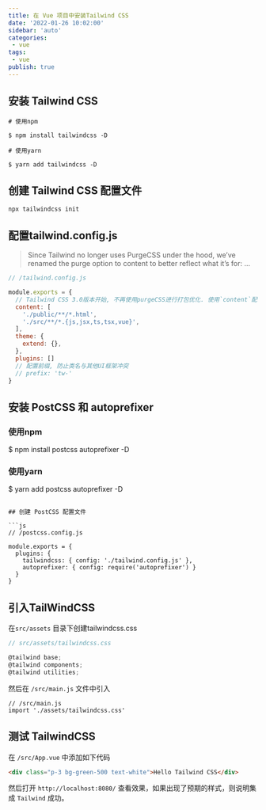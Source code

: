 ```yaml
---
title: 在 Vue 项目中安装Tailwind CSS
date: '2022-01-26 10:02:00'
sidebar: 'auto'
categories:
 - vue
tags:
 - vue
publish: true
---
```


## 安装 Tailwind CSS

```
# 使用npm

$ npm install tailwindcss -D

# 使用yarn

$ yarn add tailwindcss -D
```

## 创建 Tailwind CSS 配置文件

```
npx tailwindcss init
```

## 配置tailwind.config.js
> Since Tailwind no longer uses PurgeCSS under the hood, we’ve renamed the purge option to content to better reflect what it’s for: ...
```js
// /tailwind.config.js

module.exports = {
  // Tailwind CSS 3.0版本开始, 不再使用purgeCSS进行打包优化. 使用`content`配置项代替原`purge`配置项.
  content: [
    './public/**/*.html',
    './src/**/*.{js,jsx,ts,tsx,vue}',
  ],
  theme: {
    extend: {},
  },
  plugins: []
  // 配置前缀, 防止类名与其他UI框架冲突
  // prefix: 'tw-'
}
```



## 安装 PostCSS 和 autoprefixer
### 使用npm

$ npm install postcss autoprefixer -D

### 使用yarn

$ yarn add postcss autoprefixer -D
```

## 创建 PostCSS 配置文件

```js
// /postcss.config.js

module.exports = {
  plugins: {
    tailwindcss: { config: './tailwind.config.js' },
    autoprefixer: { config: require('autoprefixer') }
  }
}
```

## 引入TailWindCSS

在`src/assets` 目录下创建tailwindcss.css

```js
// src/assets/tailwindcss.css

@tailwind base;
@tailwind components;
@tailwind utilities;
```

然后在 `/src/main.js` 文件中引入

```
// /src/main.js
import './assets/tailwindcss.css'
```

## 测试 TailwindCSS

在 `/src/App.vue` 中添加如下代码

```html
<div class="p-3 bg-green-500 text-white">Hello Tailwind CSS</div>
```

然后打开 `http://localhost:8080/` 查看效果，如果出现了预期的样式，则说明集成 `Tailwind` 成功。

